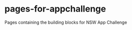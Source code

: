 pages-for-appchallenge
======================

Pages containing the building blocks for NSW App Challenge